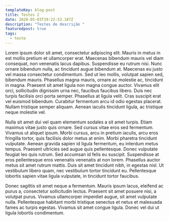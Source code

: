 ```yaml
---
templateKey: blog-post
title: Testes 2
date: 2020-05-03T19:22:53.187Z
description: "Testes de descrição "
featuredpost: true
tags:
  - teste
---
```

Lorem ipsum dolor sit amet, consectetur adipiscing elit. Mauris in metus in est mollis pretium et ullamcorper erat. Maecenas bibendum mauris vel diam consequat, non venenatis lacus dapibus. Suspendisse eu rutrum nisi. Nunc ornare bibendum nulla, ac tincidunt augue bibendum at. Maecenas eu justo vel massa consectetur condimentum. Sed ut leo mollis, volutpat sapien sed, bibendum mauris. Phasellus magna mauris, ornare ac molestie ac, tincidunt in magna. Praesent sit amet ligula non magna congue auctor. Vivamus elit orci, sollicitudin dignissim urna nec, faucibus faucibus libero. Duis nec turpis facilisis orci porta semper. Phasellus at ligula velit. Cras suscipit erat vel euismod bibendum. Curabitur fermentum arcu id odio egestas placerat. Nullam tristique semper aliquam. Aenean iaculis tincidunt ligula, ac tristique neque molestie vel.

Nulla sit amet dui vel quam elementum sodales a sit amet turpis. Etiam maximus vitae justo quis ornare. Sed cursus vitae eros sed fermentum. Vivamus ut aliquet ipsum. Morbi cursus, arcu in pretium iaculis, arcu eros fringilla tortor, quis facilisis dolor metus at enim. Morbi pharetra tincidunt vulputate. Aenean gravida sapien id ligula fermentum, eu interdum metus tempus. Praesent ultricies sed augue quis pellentesque. Donec vulputate feugiat leo quis rutrum. Sed accumsan id felis eu suscipit. Suspendisse at eros pellentesque eros venenatis venenatis at non lorem. Phasellus auctor metus sit amet rutrum mattis. Duis sit amet tincidunt nibh, in egestas nisl. Ut vestibulum libero quam, nec vestibulum tortor tincidunt eu. Pellentesque lobortis sapien vitae ligula vulputate, in tincidunt tortor faucibus.

Donec sagittis sit amet neque a fermentum. Mauris ipsum lacus, eleifend ac purus a, consectetur sollicitudin lectus. Praesent sit amet posuere nisi, a volutpat purus. Vivamus ullamcorper imperdiet augue, sit amet vulputate nulla. Pellentesque habitant morbi tristique senectus et netus et malesuada fames ac turpis egestas. Vivamus sit amet congue ligula. Donec vel dui ut ligula lobortis condimentum.